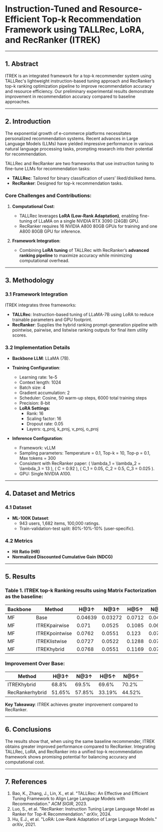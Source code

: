 # Instruction-Tuned and Resource-Efficient Top-k Recommendation Framework using TALLRec, LoRA, and RecRanker (ITREK)
---

## 1. Abstract
ITREK is an integrated framework for a top-k recommender system using TALLRec's lightweight instruction-based tuning approach and RecRanker’s top-k ranking optimization pipeline to improve recommendation accuracy and resource efficiency. Our preliminary experimental results demonstrate improvement in recommendation accuracy compared to baseline approaches.

---

## 2. Introduction
The exponential growth of e-commerce platforms necessitates personalized recommendation systems. Recent advances in Large Language Models (LLMs) have yielded impressive performance in various natural language processing tasks, prompting research into their potential for recommendation.  

TALLRec and RecRanker are two frameworks that use instruction tuning to fine-tune LLMs for recommendation tasks:  
- **TALLRec**: Tailored for binary classification of users’ liked/disliked items.  
- **RecRanker**: Designed for top-k recommendation tasks.  

### Core Challenges and Contributions:
1. **Computational Cost**:  
   - TALLRec leverages **LoRA (Low-Rank Adaptation)**, enabling fine-tuning of LLaMA on a single NVIDIA RTX 3090 (24GB) GPU.  
   - RecRanker requires 16 NVIDIA A800 80GB GPUs for training and one A800 80GB GPU for inference.  

2. **Framework Integration**:  
   - Combining **LoRA tuning** of TALLRec with RecRanker’s **advanced ranking pipeline** to maximize accuracy while minimizing computational overhead.

---

## 3. Methodology

### 3.1 Framework Integration
ITREK integrates three frameworks:
- **TALLRec**: Instruction-based tuning of LLaMA-7B using LoRA to reduce trainable parameters and GPU footprint.  
- **RecRanker**: Supplies the hybrid ranking prompt-generation pipeline with pointwise, pairwise, and listwise ranking outputs for final item utility scores.  

### 3.2 Implementation Details
- **Backbone LLM**: LLaMA (7B).  
- **Training Configuration**:
  - Learning rate: 1e-5  
  - Context length: 1024  
  - Batch size: 4  
  - Gradient accumulation: 2  
  - Scheduler: Cosine, 50 warm-up steps, 6000 total training steps  
  - Precision: 8-bit  
  - **LoRA Settings**:
    - Rank: 16  
    - Scaling factor: 16  
    - Dropout rate: 0.05  
    - Layers: q_proj, k_proj, v_proj, o_proj  

- **Inference Configuration**:  
  - Framework: vLLM  
  - Sampling parameters: Temperature = 0.1, Top-k = 10, Top-p = 0.1, Max tokens = 300  
  - Consistent with RecRanker paper: \( \lambda_1 = \lambda_2 = \lambda_3 = 13 \), \( C = 0.92 \), \( C_1 = 0.05, C_2 = 0.5, C_3 = 0.025 \).  
  - GPU: Single NVIDIA A100.

---

## 4. Dataset and Metrics

### 4.1 Dataset
- **ML-100K Dataset**:  
  - 943 users, 1,682 items, 100,000 ratings.  
  - Train-validation-test split: 80%-10%-10% (user-specific).  

### 4.2 Metrics
- **Hit Ratio (HR)**  
- **Normalized Discounted Cumulative Gain (NDCG)**  

---

## 5. Results

### Table 1. ITREK top-k Ranking results using Matrix Factorization as the baseline:

| Backbone | Method            | H@3↑  | N@3↑  | H@5↑   | N@5↑   |
|----------|-------------------|--------|-------|--------|--------|
| MF       | Base              | 0.04639 | 0.03272 | 0.0712 | 0.04298 |
| MF       | ITREKpairwise     | 0.071  | 0.0525 | 0.1085 | 0.068   |
| MF       | ITREKpointwise    | 0.0762 | 0.0551 | 0.123  | 0.0742  |
| MF       | ITREKlistwise     | 0.0727 | 0.0522 | 0.1288 | 0.0752  |
| MF       | ITREKhybrid       | 0.0768 | 0.0551 | 0.1169 | 0.0715  |

### Improvement Over Base:
| Method                | H@3↑   | N@3↑   | H@5↑   | N@5↑   |
|-----------------------|--------|--------|--------|--------|
| ITREKhybrid           | 68.8%  | 69.5%  | 69.6%  | 70.2%  |
| RecRankerhybrid       | 51.65% | 57.85% | 33.19% | 44.52% |

**Key Takeaway**: ITREK achieves greater improvement compared to RecRanker.

---

## 6. Conclusions
The results show that, when using the same baseline recommender, ITREK obtains greater improved performance compared to RecRanker. Integrating TALLRec, LoRA, and RecRanker into a unified top-k recommendation framework shows promising potential for balancing accuracy and computational cost.

---

## 7. References
1. Bao, K., Zhang, J., Lin, X., et al. "TALLRec: An Effective and Efficient Tuning Framework to Align Large Language Models with Recommendation." *ACM SIGIR*, 2023.  
2. Luo, S., et al. "RecRanker: Instruction Tuning Large Language Model as Ranker for Top-K Recommendation." *arXiv*, 2024.  
3. Hu, E.J., et al. "LoRA: Low-Rank Adaptation of Large Language Models." *arXiv*, 2021.

